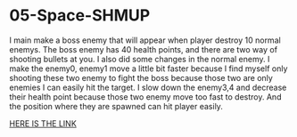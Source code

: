 # 05-Space-SHMUP
 
I main make a boss enemy that will appear when player destroy 10 normal enemys. The boss enemy has 40 health points, and there are two way of shooting bullets at you. I also did some changes in the normal enemy. I make the enemy0, enemy1 move a little bit faster because I find myself only shooting these two enemy to fight the boss because those two are only enemies I can easily hit the target. I slow down the enemy3,4 and decrease their health point because those two enemy move too fast to destroy. And the position where they are spawned can hit player easily.

[HERE IS THE LINK](https://iti415-2021-09.github.io/2021-09-spaceshmup-KevinGzk/build)

